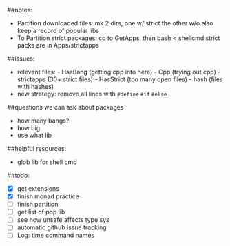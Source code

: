 ##notes: 
- Partition downloaded files: mk 2 dirs, one w/ strict the other w/o also keep a record of popular libs
- To Partition strict packages: cd to GetApps, then bash < shellcmd strict packs are in Apps/strictapps

##issues: 

- relevant files: 
        - HasBang (getting cpp into here)
        - Cpp (trying out cpp)
        - strictapps (30+ strict files)
        - HasStrict (too many open files)
        - hash (files with hashes)
- new strategy: remove all lines with `#define` `#if` `#else`

##questions we can ask about packages
- how many bangs?
- how big
- use what lib

##helpful resources:
- glob lib for shell cmd

##todo: 
- [x] get extensions
- [x] finish monad practice
- [ ] finish partition
- [ ] get list of pop lib
- [ ] see how unsafe affects type sys
- [ ] automatic github issue tracking
- [ ] Log: time command names
